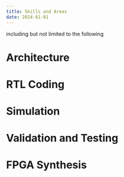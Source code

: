 ```yaml
---
title: Skills and Areas
date: 2024-01-01
---
```

including but not limited to the following
# Architecture

# RTL Coding

# Simulation

# Validation and Testing

# FPGA Synthesis